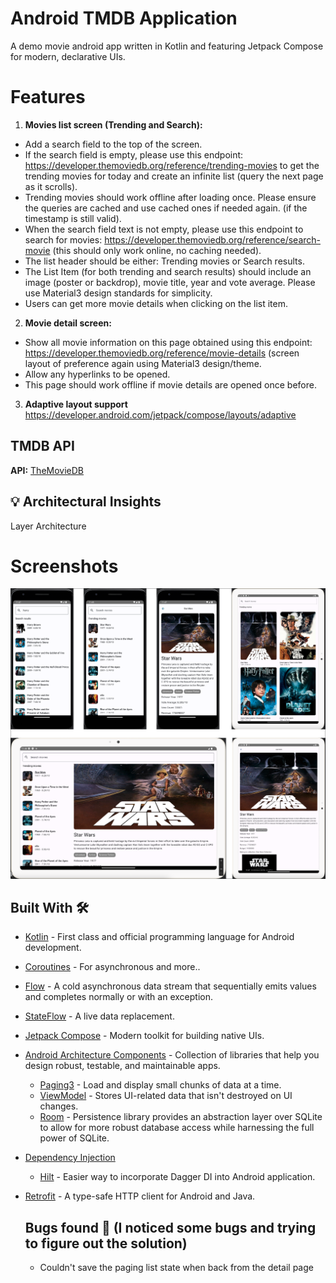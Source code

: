 
# Android TMDB Application

A demo movie android app written in Kotlin and featuring Jetpack Compose for modern, declarative UIs.




# Features

1. **Movies list screen (Trending and Search):**
- Add a search field to the top of the screen.
- If the search field is empty, please use this endpoint: https://developer.themoviedb.org/reference/trending-movies to get the trending movies for today and create an infinite list (query the next page as it scrolls).
- Trending movies should work offline after loading once. Please ensure the queries are cached and use cached ones if needed again. (if the timestamp is still valid).
- When the search field text is not empty, please use this endpoint to search for movies: https://developer.themoviedb.org/reference/search-movie (this should only work online, no caching needed).
- The list header should be either: Trending movies or Search results.
- The List Item (for both trending and search results) should include an image (poster or backdrop), movie title, year and vote average. Please use Material3 design standards for simplicity.
- Users can get more movie details when clicking on the list item.

2. **Movie detail screen:**
- Show all movie information on this page obtained using this endpoint: https://developer.themoviedb.org/reference/movie-details (screen layout of preference again using Material3 design/theme.
- Allow any hyperlinks to be opened.
- This page should work offline if movie details are opened once before.

3. **Adaptive layout support**
 https://developer.android.com/jetpack/compose/layouts/adaptive

## TMDB API

**API:** [TheMovieDB](https://developer.themoviedb.org/reference/intro/getting-started)

## 💡 Architectural Insights
Layer Architecture 

# Screenshots

![image](https://github.com/NguyenLuongMyHa/TMDB/blob/master/app/src/main/java/vn/hanguyen/tmdb/screenshot/screenshot-cover.png?raw=true)

## Built With 🛠
- [Kotlin](https://kotlinlang.org/) - First class and official programming language for Android development.
- [Coroutines](https://kotlinlang.org/docs/reference/coroutines-overview.html) - For asynchronous and more..
- [Flow](https://kotlin.github.io/kotlinx.coroutines/kotlinx-coroutines-core/kotlinx.coroutines.flow/-flow/) - A cold asynchronous data stream that sequentially emits values and completes normally or with an exception.
- [StateFlow](https://developer.android.com/kotlin/flow/stateflow-and-sharedflow) - A live data replacement.
- [Jetpack Compose](https://developer.android.com/jetpack/compose) - Modern toolkit for building native UIs.
- [Android Architecture Components](https://developer.android.com/topic/libraries/architecture) - Collection of libraries that help you design robust, testable, and maintainable apps.
  - [Paging3](https://kotlinlang.org/) - Load and display small chunks of data at a time.
  - [ViewModel](https://developer.android.com/topic/libraries/architecture/viewmodel) - Stores UI-related data that isn't destroyed on UI changes.
  - [Room](https://developer.android.google.cn/jetpack/androidx/releases/room) - Persistence library provides an abstraction layer over SQLite to allow for more robust database access while harnessing the full power of SQLite.
  
- [Dependency Injection](https://developer.android.com/training/dependency-injection)
  - [Hilt](https://dagger.dev/hilt) - Easier way to incorporate Dagger DI into Android application.
- [Retrofit](https://square.github.io/retrofit/) - A type-safe HTTP client for Android and Java.

  ## Bugs found 🚫 (I noticed some bugs and trying to figure out the solution)
  - Couldn't save the paging list state when back from the detail page
